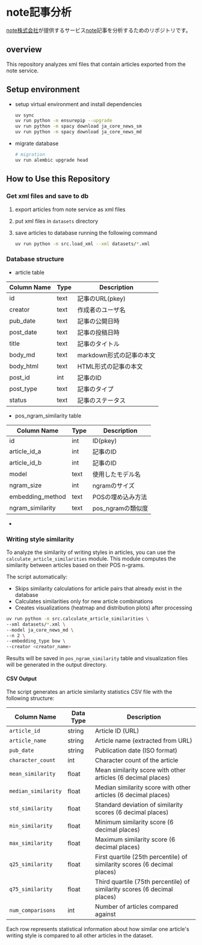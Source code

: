 # note記事分析

[note株式会社](https://note.jp/)が提供するサービス[note](https://note.com/)記事を分析するためのリポジトリです。

## overview

This repository analyzes xml files that contain articles exported from the note service.

## Setup environment

- setup virtual environment and install dependencies

   ```bash
   uv sync
   uv run python -m ensurepip --upgrade
   uv run python -m spacy download ja_core_news_sm
   uv run python -m spacy download ja_core_news_md
   ```
- migrate database

   ```bash
   # migration
   uv run alembic upgrade head
   ```

## How to Use this Repository

### Get xml files and save to db

1. export articles from note service as xml files
2. put xml files in `datasets` directory
3. save articles to database running the following command

    ```bash
    uv run python -m src.load_xml --xml datasets/*.xml
    ```

### Database structure

- article table

| Column Name | Type | Description      |
|-------------|------|------------------|
| id          | text | 記事のURL(pkey)     |
| creator     | text | 作成者のユーザ名         |
| pub_date    | text | 記事の公開日時          |
| post_date   | text | 記事の投稿日時          |
| title       | text | 記事のタイトル          |
| body_md     | text | markdown形式の記事の本文 |
| body_html   | text | HTML形式の記事の本文     |
| post_id     | int  | 記事のID             |
| post_type   | text | 記事のタイプ           |
| status      | text | 記事のステータス         |

- pos_ngram_similarity table

| Column Name      | Type | Description   |
|------------------|------|---------------|
| id               | int  | ID(pkey)      |
| article_id_a     | int  | 記事のID         |
| article_id_b     | int  | 記事のID         |
| model           | text | 使用したモデル名      |
|ngram_size      | int  | ngramのサイズ        |
|embedding_method | text | POSの埋め込み方法      |
| ngram_similarity | text | pos_ngramの類似度 |

- 

### Writing style similarity

To analyze the similarity of writing styles in articles, you can use the `calculate_article_similarities` module. 
This module computes the similarity between articles based on their POS n-grams.

The script automatically:
- Skips similarity calculations for article pairs that already exist in the database
- Calculates similarities only for new article combinations
- Creates visualizations (heatmap and distribution plots) after processing

```bash
uv run python -m src.calculate_article_similarities \
--xml datasets/*.xml \
--model ja_core_news_md \
--n 2 \
--embedding_type bow \
--creator <creator_name>
```

Results will be saved in `pos_ngram_similarity` table and visualization files will be generated in the output directory.

#### CSV Output

The script generates an article similarity statistics CSV file with the following structure:

| Column Name | Data Type | Description |
|-------------|-----------|-------------|
| `article_id` | string | Article ID (URL) |
| `article_name` | string | Article name (extracted from URL) |
| `pub_date` | string | Publication date (ISO format) |
| `character_count` | int | Character count of the article |
| `mean_similarity` | float | Mean similarity score with other articles (6 decimal places) |
| `median_similarity` | float | Median similarity score with other articles (6 decimal places) |
| `std_similarity` | float | Standard deviation of similarity scores (6 decimal places) |
| `min_similarity` | float | Minimum similarity score (6 decimal places) |
| `max_similarity` | float | Maximum similarity score (6 decimal places) |
| `q25_similarity` | float | First quartile (25th percentile) of similarity scores (6 decimal places) |
| `q75_similarity` | float | Third quartile (75th percentile) of similarity scores (6 decimal places) |
| `num_comparisons` | int | Number of articles compared against |

Each row represents statistical information about how similar one article's writing style is compared to all other articles in the dataset.


